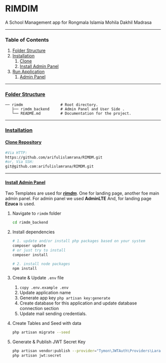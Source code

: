 # RIMDIM
A School Management app for Rongmala Islamia Mohila Dakhil Madrasa

___

### Table of Contents

1. [Folder Structure](#folder-structure)
2. [Installation](#installation)
    1. [Clone](#clone)
    2. [Install Admin Panel](#install-admin-panel)
3. [Run Application](#run-application)
    1. [Admin Panel](#run-project)

___

### <a href="#folder-structure">Folder Structure</a>

   ```
   ── rimdm                 # Root directory.
      ├── rimdm_backend     # Admin Panel and User Side .
      └── README.md         # Documentation for the project.
   ```

___

### <a href="#installation">Installation</a>

#### <a href="#clone-repository">Clone Repository</a>

```bash
#Via HTTP:
https://github.com/arifulislamrana/RIMDM.git
#or, Via SSH:
git@github.com:arifulislamrana/RIMDM.git
```

___

#### <a href="#install-admin-panel">Install Admin Panel</a>

Two Templates are used for **_<u>rimdm</u>_**. One for landing page, another foe main admin panel.
For admin panel we used **AdminLTE**
And, for landing page **Ezuca** is used.

1. Navigate to `rimdm` folder
   ```bash
   cd rimdm_backend
   ```
2. Install dependencies
   ```bash
   # 1. update and/or install php packages based on your system
   composer update
   # or just try to install
   composer install

   # 2. install node packages
   npm install
   ```
3. Create & Update `.env` file
    1. ``` copy .env.example .env ```
    2. Update application name
    3. Generate app key `php artisan key:generate`
    3. Create database for this application and update database connection section
    4. Update mail sending credentials.


4. Create Tables and Seed with data
   ```bash
   php artisan migrate --seed
   ```
5. Generate & Publish JWT Secret Key
   ```bash
   php artisan vendor:publish --provider="Tymon\JWTAuth\Providers\LaravelServiceProvider"
   php artisan jwt:secret
   ```

